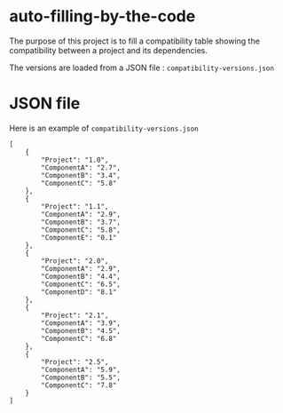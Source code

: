 # auto-filling-by-the-code
The purpose of this project is to fill a compatibility table showing the compatibility between a project and its dependencies.

The versions are loaded from a JSON file : ``compatibility-versions.json``

# JSON file

Here is an example of ``compatibility-versions.json``

    [
        {
            "Project": "1.0",
            "ComponentA": "2.7",
            "ComponentB": "3.4",
            "ComponentC": "5.8"  
        },
        {
            "Project": "1.1",
            "ComponentA": "2.9",
            "ComponentB": "3.7",
            "ComponentC": "5.8",
            "ComponentE": "0.1" 
        },
        {
            "Project": "2.0",
            "ComponentA": "2.9",
            "ComponentB": "4.4",
            "ComponentC": "6.5",
            "ComponentD": "8.1"
        },
        {
            "Project": "2.1",
            "ComponentA": "3.9",
            "ComponentB": "4.5",
            "ComponentC": "6.8"  
        },
        {
            "Project": "2.5",
            "ComponentA": "5.9",
            "ComponentB": "5.5",
            "ComponentC": "7.8"  
        }
    ]
